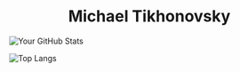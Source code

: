 


<h1 align = "center" >Michael Tikhonovsky</h1>

![Your GitHub Stats](https://github-readme-stats.vercel.app/api?username=michaeltikhonovsky&show_icons=true&theme=tokyonight)

![Top Langs](https://github-readme-stats.vercel.app/api/top-langs/?username=michaeltikhonovsky&layout=compact&theme=tokyonight)


<!--
**michaeltikhonovsky/michaeltikhonovsky** is a ✨ _special_ ✨ repository because its `README.md` (this file) appears on your GitHub profile.

Here are some ideas to get you started:

- 🔭 I’m currently working on ...
- 🌱 I’m currently learning ...
- 👯 I’m looking to collaborate on ...
- 🤔 I’m looking for help with ...
- 💬 Ask me about ...
- 📫 How to reach me: ...
- 😄 Pronouns: ...
- ⚡ Fun fact: ...
-->
